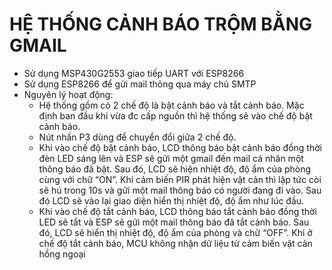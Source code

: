 # HỆ THỐNG CẢNH BÁO TRỘM BẰNG GMAIL

- Sử dụng MSP430G2553 giao tiếp UART với ESP8266
- Sử dụng ESP8266 để gửi mail thông qua máy chủ SMTP
- Nguyên lý hoạt động:
  + Hệ thống gồm có 2 chế độ là bật cảnh báo và tắt cảnh báo. Mặc định
ban đầu khi vừa đc cấp nguồn thì hệ thống sẽ vào chế độ bật cảnh báo.
  + Nút nhấn P3 dùng để chuyển đổi giữa 2 chế độ.
  + Khi vào chế độ bật cảnh báo, LCD thông báo bật cảnh báo đồng thời
đèn LED sáng lên và ESP sẽ gửi một gmail đến mail cá nhân một
thông báo đã bật. Sau đó, LCD sẽ hiện nhiệt độ, độ ẩm của phòng cùng
với chữ “ON”. Khi cảm biến PIR phát hiện vật cản thì lập tức còi sẽ hú
trong 10s và gửi một mail thông báo có người đang đi vào. Sau đó
LCD sẽ vào lại giao diện hiển thị nhiệt độ, độ ẩm như lúc đầu.
  + Khi vào chế độ tắt cảnh báo, LCD thông báo tắt cảnh báo đồng thời
LED sẽ tắt và ESP sẽ gửi một mail thông báo đã tắt cảnh báo. Sau đó,
LCD sẽ hiển thị nhiệt độ, độ ẩm của phòng và chữ “OFF”. Khi ở chế
độ tắt cảnh báo, MCU không nhận dữ liệu từ cảm biến vật cản hồng
ngoại

